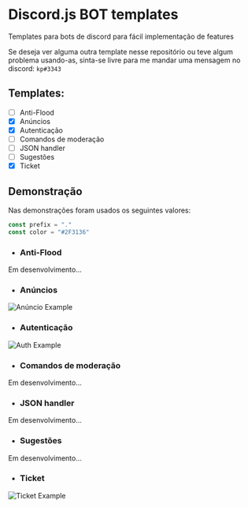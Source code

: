 # Discord.js BOT templates
Templates para bots de discord para fácil implementação de features

Se deseja ver alguma outra template nesse repositório ou teve algum problema usando-as, sinta-se livre para me mandar uma mensagem no discord: ``kp#3343``

## Templates:
- [ ] Anti-Flood
- [x] Anúncios
- [x] Autenticação
- [ ] Comandos de moderação
- [ ] JSON handler
- [ ] Sugestões
- [x] Ticket

## Demonstração
Nas demonstrações foram usados os seguintes valores:

```js
const prefix = "."
const color = "#2F3136"
```

- ### Anti-Flood

Em desenvolvimento...

- ### Anúncios

![Anúncio Example](assets/anuncio.gif)

- ### Autenticação

![Auth Example](assets/autenticacao.gif)

- ### Comandos de moderação

Em desenvolvimento...

- ### JSON handler

Em desenvolvimento...

- ### Sugestões

Em desenvolvimento...

- ### Ticket

![Ticket Example](assets/ticket.gif)

